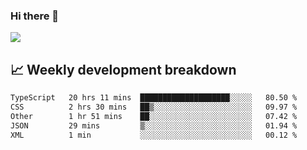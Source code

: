 ### Hi there 👋
<img align="center" src="https://github-readme-stats.vercel.app/api?username=Tumao727&show_icons=true&hide_title=true&theme=dracula" />


## 📈 Weekly development breakdown
<!--START_SECTION:waka-->

```txt
TypeScript   20 hrs 11 mins  ████████████████████░░░░░   80.50 %
CSS          2 hrs 30 mins   ██▒░░░░░░░░░░░░░░░░░░░░░░   09.97 %
Other        1 hr 51 mins    ██░░░░░░░░░░░░░░░░░░░░░░░   07.42 %
JSON         29 mins         ▒░░░░░░░░░░░░░░░░░░░░░░░░   01.94 %
XML          1 min           ░░░░░░░░░░░░░░░░░░░░░░░░░   00.12 %
```

<!--END_SECTION:waka-->